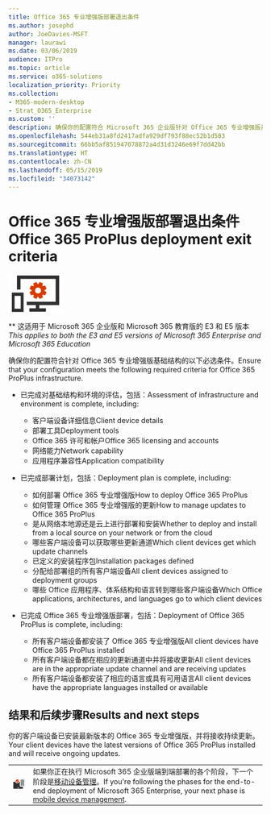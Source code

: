 ```yaml
---
title: Office 365 专业增强版部署退出条件
ms.author: josephd
author: JoeDavies-MSFT
manager: laurawi
ms.date: 03/06/2019
audience: ITPro
ms.topic: article
ms.service: o365-solutions
localization_priority: Priority
ms.collection:
- M365-modern-desktop
- Strat_O365_Enterprise
ms.custom: ''
description: 确保你的配置符合 Microsoft 365 企业版针对 Office 365 专业增强版基础结构的条件。
ms.openlocfilehash: 544eb31a8fd2417adfa929df793f88ec52b1d503
ms.sourcegitcommit: 66bb5af851947078872a4d31d3246e69f7dd42bb
ms.translationtype: HT
ms.contentlocale: zh-CN
ms.lasthandoff: 05/15/2019
ms.locfileid: "34073142"
---
```

# <a name="office-365-proplus-deployment-exit-criteria"></a><span data-ttu-id="4bdc8-103">Office 365 专业增强版部署退出条件</span><span class="sxs-lookup"><span data-stu-id="4bdc8-103">Office 365 ProPlus deployment exit criteria</span></span>

![](./media/deploy-foundation-infrastructure/O365proplus_icon-small.png)

<span data-ttu-id="4bdc8-104">\*\* 这适用于 Microsoft 365 企业版和 Microsoft 365 教育版的 E3 和 E5 版本</span><span class="sxs-lookup"><span data-stu-id="4bdc8-104">*This applies to both the E3 and E5 versions of Microsoft 365 Enterprise and Microsoft 365 Education*</span></span>

<span data-ttu-id="4bdc8-105">确保你的配置符合针对 Office 365 专业增强版基础结构的以下必选条件。</span><span class="sxs-lookup"><span data-stu-id="4bdc8-105">Ensure that your configuration meets the following required criteria for Office 365 ProPlus infrastructure.</span></span>

- <span data-ttu-id="4bdc8-106">已完成对基础结构和环境的评估，包括：</span><span class="sxs-lookup"><span data-stu-id="4bdc8-106">Assessment of infrastructure and environment is complete, including:</span></span>

    - <span data-ttu-id="4bdc8-107">客户端设备详细信息</span><span class="sxs-lookup"><span data-stu-id="4bdc8-107">Client device details</span></span>
    - <span data-ttu-id="4bdc8-108">部署工具</span><span class="sxs-lookup"><span data-stu-id="4bdc8-108">Deployment tools</span></span>
    - <span data-ttu-id="4bdc8-109">Office 365 许可和帐户</span><span class="sxs-lookup"><span data-stu-id="4bdc8-109">Office 365 licensing and accounts</span></span>
    - <span data-ttu-id="4bdc8-110">网络能力</span><span class="sxs-lookup"><span data-stu-id="4bdc8-110">Network capability</span></span>
    - <span data-ttu-id="4bdc8-111">应用程序兼容性</span><span class="sxs-lookup"><span data-stu-id="4bdc8-111">Application compatibility</span></span>

- <span data-ttu-id="4bdc8-112">已完成部署计划，包括：</span><span class="sxs-lookup"><span data-stu-id="4bdc8-112">Deployment plan is complete, including:</span></span>

    - <span data-ttu-id="4bdc8-113">如何部署 Office 365 专业增强版</span><span class="sxs-lookup"><span data-stu-id="4bdc8-113">How to deploy Office 365 ProPlus</span></span>
    - <span data-ttu-id="4bdc8-114">如何管理 Office 365 专业增强版的更新</span><span class="sxs-lookup"><span data-stu-id="4bdc8-114">How to manage updates to Office 365 ProPlus</span></span>
    - <span data-ttu-id="4bdc8-115">是从网络本地源还是云上进行部署和安装</span><span class="sxs-lookup"><span data-stu-id="4bdc8-115">Whether to deploy and install from a local source on your network or from the cloud</span></span>
    - <span data-ttu-id="4bdc8-116">哪些客户端设备可以获取哪些更新通道</span><span class="sxs-lookup"><span data-stu-id="4bdc8-116">Which client devices get which update channels</span></span>
    - <span data-ttu-id="4bdc8-117">已定义的安装程序包</span><span class="sxs-lookup"><span data-stu-id="4bdc8-117">Installation packages defined</span></span>
    - <span data-ttu-id="4bdc8-118">分配给部署组的所有客户端设备</span><span class="sxs-lookup"><span data-stu-id="4bdc8-118">All client devices assigned to deployment groups</span></span>
    - <span data-ttu-id="4bdc8-119">哪些 Office 应用程序、体系结构和语言转到哪些客户端设备</span><span class="sxs-lookup"><span data-stu-id="4bdc8-119">Which Office applications, architectures, and languages go to which client devices</span></span>

- <span data-ttu-id="4bdc8-120">已完成 Office 365 专业增强版部署，包括：</span><span class="sxs-lookup"><span data-stu-id="4bdc8-120">Deployment of Office 365 ProPlus is complete, including:</span></span>

    - <span data-ttu-id="4bdc8-121">所有客户端设备都安装了 Office 365 专业增强版</span><span class="sxs-lookup"><span data-stu-id="4bdc8-121">All client devices have Office 365 ProPlus installed</span></span>
    - <span data-ttu-id="4bdc8-122">所有客户端设备都在相应的更新通道中并将接收更新</span><span class="sxs-lookup"><span data-stu-id="4bdc8-122">All client devices are in the appropriate update channel and are receiving updates</span></span>
    - <span data-ttu-id="4bdc8-123">所有客户端设备都安装了相应的语言或具有可用语言</span><span class="sxs-lookup"><span data-stu-id="4bdc8-123">All client devices have the appropriate languages installed or available</span></span>



## <a name="results-and-next-steps"></a><span data-ttu-id="4bdc8-124">结果和后续步骤</span><span class="sxs-lookup"><span data-stu-id="4bdc8-124">Results and next steps</span></span>

<span data-ttu-id="4bdc8-125">你的客户端设备已安装最新版本的 Office 365 专业增强版，并将接收持续更新。</span><span class="sxs-lookup"><span data-stu-id="4bdc8-125">Your client devices have the latest versions of Office 365 ProPlus installed and will receive ongoing updates.</span></span>

|||
|:-------|:-----|
|![](./media/deploy-foundation-infrastructure/mobiledevicemgmt_icon-small.png)| <span data-ttu-id="4bdc8-126">如果你正在执行 Microsoft 365 企业版端到端部署的各个阶段，下一个阶段是[移动设备管理](mobility-infrastructure.md)。</span><span class="sxs-lookup"><span data-stu-id="4bdc8-126">If you're following the phases for the end-to-end deployment of Microsoft 365 Enterprise, your next phase is [mobile device management](mobility-infrastructure.md).</span></span> |
